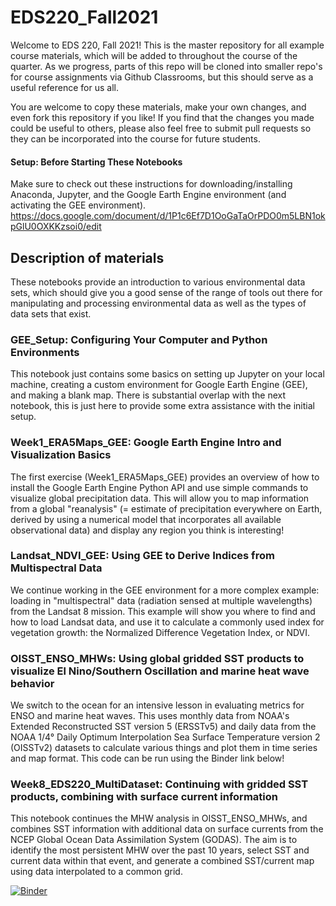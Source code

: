 # EDS220_Fall2021

Welcome to EDS 220, Fall 2021! This is the master repository for all example course materials, which will be added to throughout the course of the quarter. As we progress, parts of this repo will be cloned into smaller repo's for course assignments via Github Classrooms, but this should serve as a useful reference for us all.

You are welcome to copy these materials, make your own changes, and even fork this repository if you like! If you find that the changes you made could be useful to others, please also feel free to submit pull requests so they can be incorporated into the course for future students.

#### Setup: Before Starting These Notebooks 
Make sure to check out these instructions for downloading/installing Anaconda, Jupyter, and the Google Earth Engine environment (and activating the GEE environment).
https://docs.google.com/document/d/1P1c6Ef7D1OoGaTaOrPDO0m5LBN1okpGlU0OXKKzsoi0/edit

## Description of materials

These notebooks provide an introduction to various environmental data sets, which should give you a good sense of the range of tools out there for manipulating and processing environmental data as well as the types of data sets that exist. 

### GEE_Setup: Configuring Your Computer and Python Environments
This notebook just contains some basics on setting up Jupyter on your local machine, creating a custom environment for Google Earth Engine (GEE), and making a blank map. There is substantial overlap with the next notebook, this is just here to provide some extra assistance with the initial setup.

### Week1_ERA5Maps_GEE: Google Earth Engine Intro and Visualization Basics
The first exercise (Week1_ERA5Maps_GEE) provides an overview of how to install the Google Earth Engine Python API and use simple commands to visualize global precipitation data. This will allow you to map information from a global "reanalysis" (= estimate of precipitation everywhere on Earth, derived by using a numerical model that incorporates all available observational data) and display any region you think is interesting!

### Landsat_NDVI_GEE: Using GEE to Derive Indices from Multispectral Data
We continue working in the GEE environment for a more complex example: loading in "multispectral" data (radiation sensed at multiple wavelengths) from the Landsat 8 mission. This example will show you where to find and how to load Landsat data, and use it to calculate a commonly used index for vegetation growth: the Normalized Difference Vegetation Index, or NDVI.

### OISST_ENSO_MHWs: Using global gridded SST products to visualize El Nino/Southern Oscillation and marine heat wave behavior
We switch to the ocean for an intensive lesson in evaluating metrics for ENSO and marine heat waves. This uses monthly data from NOAA's Extended Reconstructed SST version 5 (ERSSTv5) and daily data from the NOAA 1/4° Daily Optimum Interpolation Sea Surface Temperature version 2 (OISSTv2) datasets to calculate various things and plot them in time series and map format. This code can be run using the Binder link below!

### Week8_EDS220_MultiDataset: Continuing with gridded SST products, combining with surface current information
This notebook continues the MHW analysis in OISST_ENSO_MHWs, and combines SST information with additional data on surface currents from the NCEP Global Ocean Data Assimilation System (GODAS). The aim is to identify the most persistent MHW over the past 10 years, select SST and current data within that event, and generate a combined SST/current map using data interpolated to a common grid.

[![Binder](https://mybinder.org/badge_logo.svg)](https://mybinder.org/v2/gh/samanthastevenson/EDS220_Fall2021/main)
